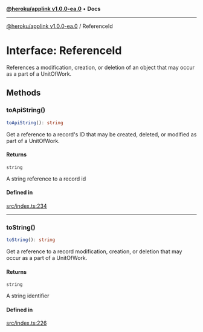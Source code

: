 [**@heroku/applink v1.0.0-ea.0**](../README.md) • **Docs**

***

[@heroku/applink v1.0.0-ea.0](../README.md) / ReferenceId

# Interface: ReferenceId

References a modification, creation, or deletion of an object that may
occur as a part of a UnitOfWork.

## Methods

### toApiString()

```ts
toApiString(): string
```

Get a reference to a record's ID that may be created, deleted, or modified
as part of a UnitOfWork.

#### Returns

`string`

A string reference to a record id

#### Defined in

[src/index.ts:234](https://github.com/heroku/heroku-applink-nodejs/blob/87c92510086d403ff167f2c2ca165bec2e25023f/src/index.ts#L234)

***

### toString()

```ts
toString(): string
```

Get a reference to a record modification, creation, or deletion that may
occur as a part of a UnitOfWork.

#### Returns

`string`

A string identifier

#### Defined in

[src/index.ts:226](https://github.com/heroku/heroku-applink-nodejs/blob/87c92510086d403ff167f2c2ca165bec2e25023f/src/index.ts#L226)
